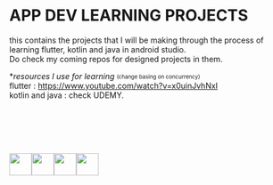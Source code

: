 # APP DEV LEARNING PROJECTS

this contains the projects that I will be making through the process of learning flutter, kotlin and java in android studio.
<br/>
Do check my coming repos for designed projects in them.<br/>

**resources I use for learning*
<sub><sup>(change basing on concurrency)</sup></sub> <br/>
flutter : https://www.youtube.com/watch?v=x0uinJvhNxI <br/>
kotlin and java : check UDEMY.<br/>



<br/><br/><br/><br/>



<img src="https://img.icons8.com/color/48/000000/flutter.png"  width="40px"/><img src="https://img.icons8.com/color/48/000000/java-coffee-cup-logo.png" width="40px"/><img src="https://img.icons8.com/color/48/000000/kotlin.png" width="40px"/><img src="https://img.icons8.com/color/48/000000/android-studio--v2.png" width="40px"/>
